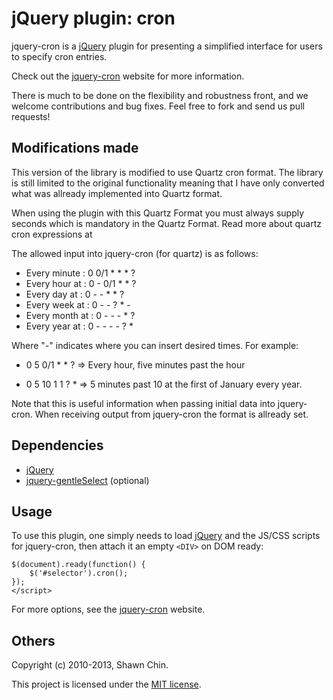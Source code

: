 # jQuery plugin: cron

jquery-cron is a [jQuery] plugin for
presenting a simplified interface for users to specify cron entries.

Check out the [jquery-cron] website for more information.

There is much to be done on the flexibility and robustness front,
and we welcome contributions and bug fixes. Feel free to fork
and send us pull requests!

## Modifications made

This version of the library is modified to use Quartz cron format.
The library is still limited to the original functionality meaning
that I have only converted what was allready implemented into Quartz format.

When using the plugin with this Quartz Format you must always supply
seconds which is mandatory in the Quartz Format. Read more about
quartz cron expressions at

[quartz]: http://www.quartz-scheduler.org/documentation/quartz-1.x/tutorials/crontrigger "quartz cron expressions"

The allowed input into jquery-cron (for quartz) is as follows:

* Every minute    : 0 0/1 * * * ?
* Every hour at   : 0 - 0/1 * * ?
* Every day at    : 0 - - * * ?
* Every week at   : 0 - - ? * -
* Every month at  : 0 - - - * ?
* Every year at   : 0 - - - - ? *

Where "-" indicates where you can insert desired times. For example:

* 0 5 0/1 * * ?    => Every hour, five minutes past the hour

* 0 5 10 1 1 ? *   => 5 minutes past 10 at the first of January every year.

Note that this is useful information when passing initial data into jquery-cron.
When receiving output from jquery-cron the format is allready set.

## Dependencies

 * [jQuery]
 * [jquery-gentleSelect] (optional)

## Usage

To use this plugin, one simply needs to load [jQuery]
and the JS/CSS scripts for jquery-cron, then attach it an empty `<DIV>`
on DOM ready:

    $(document).ready(function() {
        $('#selector').cron();
    });
    </script>

For more options, see the [jquery-cron] website.


## Others

Copyright (c) 2010-2013, Shawn Chin.

This project is licensed under the [MIT license].

 [jQuery]: http://jquery.com "jQuery"
 [jquery-cron]: http://shawnchin.github.com/jquery-cron "jquery-cron"
 [jquery-gentleSelect]: http://shawnchin.github.com/jquery-gentleSelect "jquery-gentleSelect"
 [MIT License]: http://www.opensource.org/licenses/mit-license.php "MIT License"
